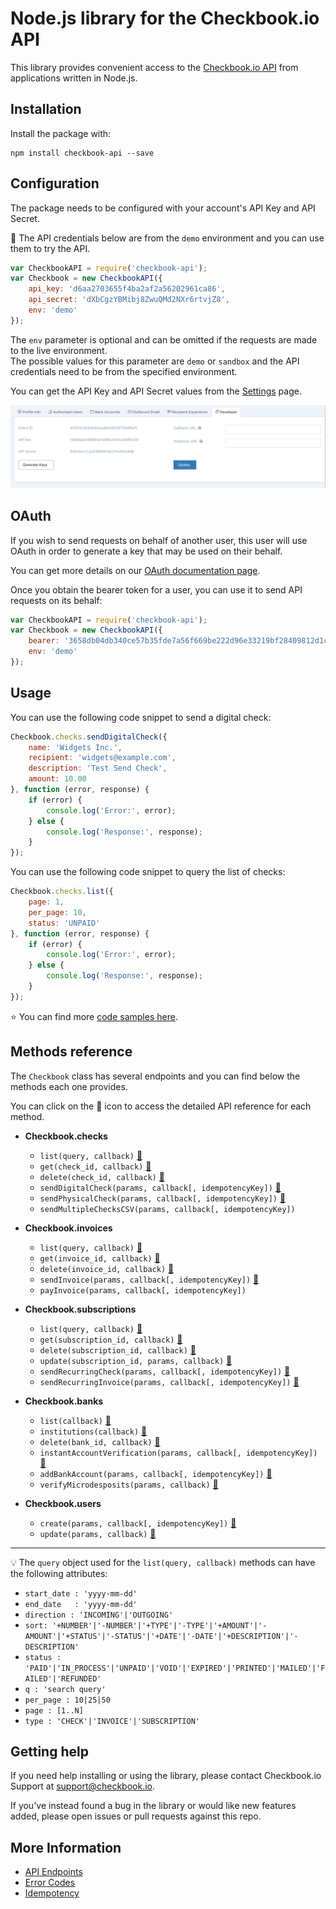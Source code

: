 # Node.js library for the Checkbook.io API

This library provides convenient access to the [Checkbook.io API](https://checkbook.io/) from applications written in Node.js.

## Installation

Install the package with:

    npm install checkbook-api --save
    
## Configuration

The package needs to be configured with your account's API Key and API Secret.

:key: The API credentials below are from the ```demo``` environment and you can use them to try the API.

``` js
var CheckbookAPI = require('checkbook-api');
var Checkbook = new CheckbookAPI({
	api_key: 'd6aa2703655f4ba2af2a56202961ca86',
	api_secret: 'dXbCgzYBMibj8ZwuQMd2NXr6rtvjZ8',
	env: 'demo'
});
```
    
The ```env``` parameter is optional and can be omitted if the requests are made to the live environment.  
The possible values for this parameter are ```demo``` or ```sandbox``` and the API credentials need to be from the specified environment.
    
You can get the API Key and API Secret values from the [Settings](https://checkbook.io/account/settings) page.

![API Key and API Secret](docs/API_Keys.png)

## OAuth

If you wish to send requests on behalf of another user, this user will use OAuth in order to generate a key that may be used on their behalf.

You can get more details on our [OAuth documentation page](https://checkbook.io/docs/api/products/#oauth).

Once you obtain the bearer token for a user, you can use it to send API requests on its behalf:


``` js
var CheckbookAPI = require('checkbook-api');
var Checkbook = new CheckbookAPI({
	bearer: '3658db04db340ce57b35fde7a56f669be222d96e33219bf28409812d1ca364b5',
	env: 'demo'
});
```
    
## Usage

You can use the following code snippet to send a digital check:

``` js
Checkbook.checks.sendDigitalCheck({
    name: 'Widgets Inc.',
    recipient: 'widgets@example.com',
    description: 'Test Send Check',
    amount: 10.00
}, function (error, response) {
    if (error) {
        console.log('Error:', error);
    } else {
        console.log('Response:', response);
    }
});
```

You can use the following code snippet to query the list of checks:

``` js
Checkbook.checks.list({
    page: 1,
    per_page: 10,
    status: 'UNPAID'
}, function (error, response) {
    if (error) {
        console.log('Error:', error);
    } else {
        console.log('Response:', response);
    }
});
```

:star: You can find more [code samples here](samples).  

## Methods reference

The ```Checkbook``` class has several endpoints and you can find below the methods each one provides.  

You can click on the :book: icon to access the detailed API reference for each method. 

 * __Checkbook.checks__
 	* ```list(query, callback)``` [:book:](https://checkbook.io/docs/api#get--v3-check)
 	* ```get(check_id, callback)``` [:book:](https://checkbook.io/docs/api#get--v3-check-(check_id))
 	* ```delete(check_id, callback)``` [:book:](https://checkbook.io/docs/api#delete--v3-check-(check_id))
 	* ```sendDigitalCheck(params, callback[, idempotencyKey])``` [:book:](https://checkbook.io/docs/api#post--v3-check-digital)
 	* ```sendPhysicalCheck(params, callback[, idempotencyKey])``` [:book:](https://checkbook.io/docs/api#post--v3-check-physical)
 	* ```sendMultipleChecksCSV(params, callback[, idempotencyKey])```
 	
 * __Checkbook.invoices__
 	* ```list(query, callback)``` [:book:](https://checkbook.io/docs/api#get--v3-invoice)
 	* ```get(invoice_id, callback)``` [:book:](https://checkbook.io/docs/api#get--v3-invoice-(invoice_id))
	* ```delete(invoice_id, callback)``` [:book:](https://checkbook.io/docs/api#delete--v3-invoice-(invoice_id))
	* ```sendInvoice(params, callback[, idempotencyKey])``` [:book:](https://checkbook.io/docs/api#post--v3-invoice)
	* ```payInvoice(params, callback[, idempotencyKey])```
 	
 * __Checkbook.subscriptions__
 	* ```list(query, callback)``` [:book:](https://checkbook.io/docs/api#get--v3-subscription)
	* ```get(subscription_id, callback)``` [:book:](https://checkbook.io/docs/api#get--v3-subscription-(subscription_id))
	* ```delete(subscription_id, callback)``` [:book:](https://checkbook.io/docs/api#delete--v3-subscription-(subscription_id))
	* ```update(subscription_id, params, callback)``` [:book:](https://checkbook.io/docs/api#put--v3-subscription-(subscription_id))
	* ```sendRecurringCheck(params, callback[, idempotencyKey])``` [:book:](https://checkbook.io/docs/api#post--v3-subscription-check)
	* ```sendRecurringInvoice(params, callback[, idempotencyKey])``` [:book:](https://checkbook.io/docs/api#post--v3-subscription-invoice)
 
 * __Checkbook.banks__
 	* ```list(callback)``` [:book:](https://checkbook.io/docs/api#get--v3-bank)
 	* ```institutions(callback)``` [:book:](https://checkbook.io/docs/api#get--v3-bank-institutions)
 	* ```delete(bank_id, callback)``` [:book:](https://checkbook.io/docs/api#delete--v3-bank-(bank_id))
 	* ```instantAccountVerification(params, callback[, idempotencyKey])``` [:book:](https://checkbook.io/docs/api#post--v3-bank-iav)
 	* ```addBankAccount(params, callback[, idempotencyKey])``` [:book:](https://checkbook.io/docs/api#post--v3-bank)
 	* ```verifyMicrodesposits(params, callback)``` [:book:](https://checkbook.io/docs/api#post--v3-bank-verify)
 	
 * __Checkbook.users__
 	* ```create(params, callback[, idempotencyKey])``` [:book:](https://checkbook.io/docs/api#post--v3-user)
 	* ```update(params, callback)``` [:book:](https://checkbook.io/docs/api#put--v3-user)
 
---

:bulb: The ```query``` object used for the ```list(query, callback)``` methods can have the following attributes:  
  * ```start_date : 'yyyy-mm-dd'```  
  * ```end_date   : 'yyyy-mm-dd'```  
  * ```direction : 'INCOMING'|'OUTGOING'```  
  * ```sort: '+NUMBER'|'-NUMBER'|'+TYPE'|'-TYPE'|'+AMOUNT'|'-AMOUNT'|'+STATUS'|'-STATUS'|'+DATE'|'-DATE'|'+DESCRIPTION'|'-DESCRIPTION'```  
  * ```status : 'PAID'|'IN_PROCESS'|'UNPAID'|'VOID'|'EXPIRED'|'PRINTED'|'MAILED'|'FAILED'|'REFUNDED'```  
  * ```q : 'search query'```  
  * ```per_page : 10|25|50```    
  * ```page : [1..N]```  
  * ```type : 'CHECK'|'INVOICE'|'SUBSCRIPTION'```  
 
## Getting help

If you need help installing or using the library, please contact Checkbook.io Support at support@checkbook.io.  

If you've instead found a bug in the library or would like new features added, please open issues or pull requests against this repo.

## More Information

 * [API Endpoints](https://checkbook.io/docs/api#document-api_endpoints)
 * [Error Codes](https://checkbook.io/docs/api#document-error_codes)
 * [Idempotency](https://checkbook.io/docs/api#document-idempotent_requests)
    
    